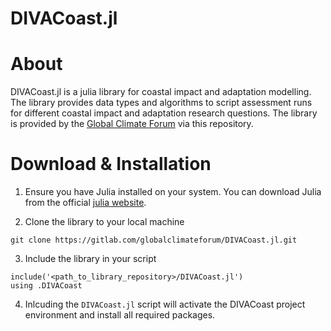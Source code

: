 # DIVACoast.jl

# About

DIVACoast.jl is a julia library for coastal impact and adaptation modelling. The library provides data types and algorithms to script assessment runs for different coastal impact and adaptation research questions.
The library is  provided by the [Global Climate Forum](https://globalclimateforum.org/) via this repository.

# Download & Installation

1. Ensure you have Julia installed on your system. You can download Julia from the official [julia website](https://julialang.org). 

2. Clone the library to your local machine

```
git clone https://gitlab.com/globalclimateforum/DIVACoast.jl.git
```

3. Include the library in your script
```
include('<path_to_library_repository>/DIVACoast.jl')
using .DIVACoast
```
4. Inlcuding the `DIVACoast.jl` script will activate the DIVACoast project environment and install all required packages.